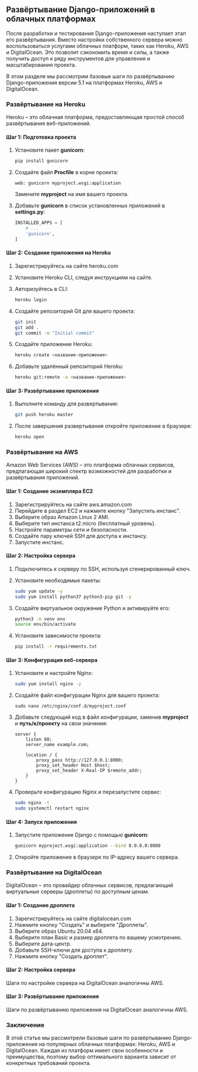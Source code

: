 ## Развёртывание Django-приложений в облачных платформах

После разработки и тестирования Django-приложения наступает этап его развёртывания. Вместо настройки собственного сервера можно воспользоваться услугами облачных платформ, таких как Heroku, AWS и DigitalOcean. Это позволит сэкономить время и силы, а также получить доступ к ряду инструментов для управления и масштабирования проекта.

В этом разделе мы рассмотрим базовые шаги по развёртыванию Django-приложения версии 5.1 на платформах Heroku, AWS и DigitalOcean.

### Развёртывание на Heroku

Heroku – это облачная платформа, предоставляющая простой способ развёртывания веб-приложений.

#### Шаг 1: Подготовка проекта

1. Установите пакет **gunicorn**:

   ```bash
   pip install gunicorn
   ```

2. Создайте файл **Procfile** в корне проекта:

   ```
   web: gunicorn myproject.wsgi:application
   ```

   Замените **myproject** на имя вашего проекта.

3. Добавьте **gunicorn** в список установленных приложений в **settings.py**:

   ```python
   INSTALLED_APPS = [
       # ...
       'gunicorn',
   ]
   ```

#### Шаг 2: Создание приложения на Heroku

1. Зарегистрируйтесь на сайте heroku.com
2. Установите Heroku CLI, следуя инструкциям на сайте.
3. Авторизуйтесь в CLI:

   ```bash
   heroku login
   ```

4. Создайте репозиторий Git для вашего проекта:

   ```bash
   git init
   git add .
   git commit -m "Initial commit"
   ```

5. Создайте приложение Heroku:

   ```bash
   heroku create <название-приложения>
   ```

6. Добавьте удалённый репозиторий Heroku:

   ```bash
   heroku git:remote -a <название-приложения>
   ```

#### Шаг 3: Развёртывание приложения

1. Выполните команду для развертывания:

   ```bash
   git push heroku master
   ```

2. После завершения развертывания откройте приложение в браузере:

   ```bash
   heroku open
   ```

### Развёртывание на AWS

Amazon Web Services (AWS) – это платформа облачных сервисов, предлагающая широкий спектр возможностей для разработки и развёртывания приложений.

#### Шаг 1: Создание экземпляра EC2

1. Зарегистрируйтесь на сайте aws.amazon.com
2. Перейдите в раздел EC2 и нажмите кнопку "Запустить инстанс".
3. Выберите образ Amazon Linux 2 AMI.
4. Выберите тип инстанса t2.micro (бесплатный уровень).
5. Настройте параметры сети и безопасности.
6. Создайте пару ключей SSH для доступа к инстансу.
7. Запустите инстанс.

#### Шаг 2: Настройка сервера

1. Подключитесь к серверу по SSH, используя сгенерированный ключ.
2. Установите необходимые пакеты:

   ```bash
   sudo yum update -y
   sudo yum install python37 python3-pip git -y
   ```

3. Создайте виртуальное окружение Python и активируйте его:

   ```bash
   python3 -m venv env
   source env/bin/activate
   ```

4. Установите зависимости проекта:

   ```bash
   pip install -r requirements.txt
   ```

#### Шаг 3: Конфигурация веб-сервера

1. Установите и настройте Nginx:

   ```bash
   sudo yum install nginx -y
   ```

2. Создайте файл конфигурации Nginx для вашего проекта:

   ```
   sudo nano /etc/nginx/conf.d/myproject.conf
   ```

3. Добавьте следующий код в файл конфигурации, заменив **myproject** и **путь/к/проекту** на свои значения:

   ```
   server {
       listen 80;
       server_name example.com;

       location / {
           proxy_pass http://127.0.0.1:8000;
           proxy_set_header Host $host;
           proxy_set_header X-Real-IP $remote_addr;
       }
   }
   ```

4. Проверьте конфигурацию Nginx и перезапустите сервис:

   ```bash
   sudo nginx -t
   sudo systemctl restart nginx
   ```

#### Шаг 4: Запуск приложения

1. Запустите приложение Django с помощью **gunicorn**:

   ```bash
   gunicorn myproject.wsgi:application --bind 0.0.0.0:8000
   ```

2. Откройте приложение в браузере по IP-адресу вашего сервера.

### Развёртывание на DigitalOcean

DigitalOcean – это провайдер облачных сервисов, предлагающий виртуальные серверы (дроплеты) по доступным ценам.

#### Шаг 1: Создание дроплета

1. Зарегистрируйтесь на сайте digitalocean.com
2. Нажмите кнопку "Создать" и выберите "Дроплеты".
3. Выберите образ Ubuntu 20.04 x64.
4. Выберите план Basic и размер дроплета по вашему усмотрению.
5. Выберите дата-центр.
6. Добавьте SSH-ключи для доступа к дроплету.
7. Нажмите кнопку "Создать дроплет".

#### Шаг 2: Настройка сервера

Шаги по настройке сервера на DigitalOcean аналогичны AWS. 

#### Шаг 3: Развёртывание приложения

Шаги по развёртыванию приложения на DigitalOcean аналогичны AWS. 

### Заключение

В этой статье мы рассмотрели базовые шаги по развёртыванию Django-приложения на популярных облачных платформах: Heroku, AWS и DigitalOcean. Каждая из платформ имеет свои особенности и преимущества, поэтому выбор оптимального варианта зависит от конкретных требований проекта.
